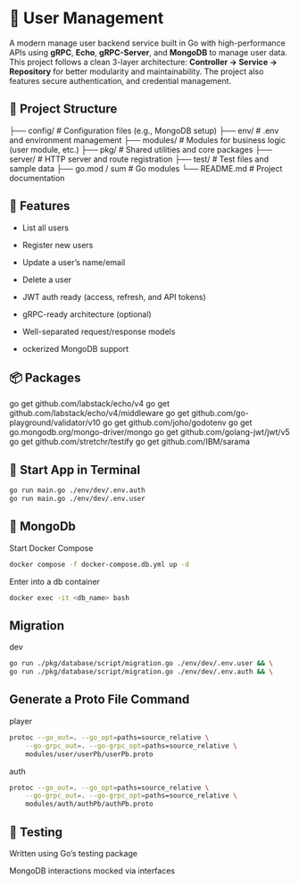 # 🏢 User Management
A modern manage user backend service built in Go with high-performance APIs using **gRPC**, **Echo**, **gRPC-Server**, and **MongoDB** to manage user data. This project follows a clean 3-layer architecture: **Controller → Service → Repository** for better modularity and maintainability. The project also features secure authentication, and credential management.

## 📁 Project Structure

├── config/         # Configuration files (e.g., MongoDB setup)
├── env/            # .env and environment management
├── modules/        # Modules for business logic (user module, etc.)
├── pkg/            # Shared utilities and core packages
├── server/         # HTTP server and route registration
├── test/           # Test files and sample data
├── go.mod / sum    # Go modules
└── README.md       # Project documentation

## 🚀 Features
- List all users

- Register new users

- Update a user’s name/email

- Delete a user

- JWT auth ready (access, refresh, and API tokens)

- gRPC-ready architecture (optional)

- Well-separated request/response models

- ockerized MongoDB support

## 📦 Packages
go get github.com/labstack/echo/v4
go get github.com/labstack/echo/v4/middleware
go get github.com/go-playground/validator/v10
go get github.com/joho/godotenv
go get go.mongodb.org/mongo-driver/mongo
go get github.com/golang-jwt/jwt/v5
go get github.com/stretchr/testify
go get github.com/IBM/sarama

## 📃 Start App in Terminal
```bash
go run main.go ./env/dev/.env.auth
go run main.go ./env/dev/.env.user
```

## 🍃 MongoDb
Start Docker Compose

```bash
docker compose -f docker-compose.db.yml up -d
```

Enter into a db container

```bash
docker exec -it <db_name> bash
```

## Migration

dev

```bash
go run ./pkg/database/script/migration.go ./env/dev/.env.user && \
go run ./pkg/database/script/migration.go ./env/dev/.env.auth && \
```

## Generate a Proto File Command

player

```bash
protoc --go_out=. --go_opt=paths=source_relative \
    --go-grpc_out=. --go-grpc_opt=paths=source_relative \
    modules/user/userPb/userPb.proto
```

auth

```bash
protoc --go_out=. --go_opt=paths=source_relative \
    --go-grpc_out=. --go-grpc_opt=paths=source_relative \
    modules/auth/authPb/authPb.proto
```

## 🧪 Testing
Written using Go’s testing package

MongoDB interactions mocked via interfaces
